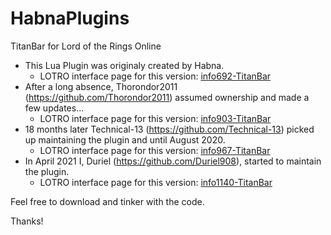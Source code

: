 # HabnaPlugins
TitanBar for Lord of the Rings Online

- This Lua Plugin was originaly created by Habna.
  - LOTRO interface page for this version: [info692-TitanBar](https://www.lotrointerface.com/downloads/info692-TitanBar.html)
- After a long absence, Thorondor2011 (https://github.com/Thorondor2011) assumed ownership and made a few updates...
  - LOTRO interface page for this version: [info903-TitanBar](https://www.lotrointerface.com/downloads/info903-Titanbar.html)
- 18 months later Technical-13 (https://github.com/Technical-13) picked up maintaining the plugin and until August 2020.
  - LOTRO interface page for this version: [info967-TitanBar](https://www.lotrointerface.com/downloads/info967-TitanBar.html)
- In April 2021 I, Duriel (https://github.com/Duriel908), started to maintain the plugin.
  - LOTRO interface page for this version: [info1140-TitanBar](https://www.lotrointerface.com/downloads/info1140-TitanBar.html)

Feel free to download and tinker with the code.

Thanks!
